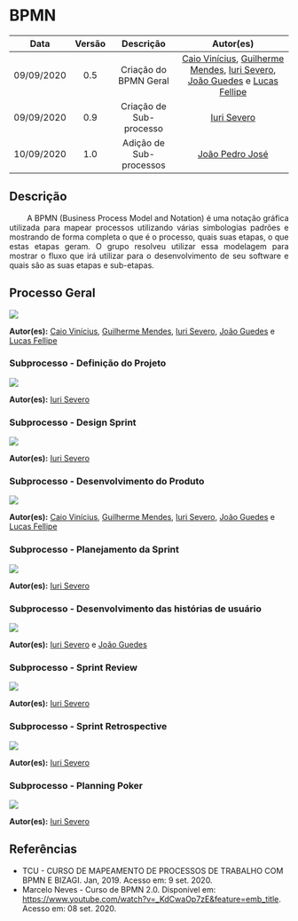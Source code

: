 # BPMN

|    Data    | Versão |         Descrição         |           Autor(es)           |
| :--------: | :----: | :-----------------------: | :---------------------------: |
| 09/09/2020 |  0.5   | Criação do BPMN Geral |[Caio Vinícius](https://github.com/caiovfernandes), [Guilherme Mendes](https://github.com/guilherme-mendes), [Iuri Severo](https://github.com/iurisevero), [João Guedes](https://github.com/sudjoao) e [Lucas Fellipe](https://github.com/lucasfcm9) |
| 09/09/2020 |  0.9   | Criação de Sub-processo |[Iuri Severo](https://github.com/iurisevero) |
| 10/09/2020 |  1.0   | Adição de Sub-processos |[João Pedro José](https://github.com/sudjoao) |

## Descrição

<p align="justify"> &emsp;&emsp; A BPMN (Business Process Model and Notation) é uma notação gráfica utilizada para mapear processos utilizando várias simbologias padrões e mostrando de forma completa o que é o processo, quais suas etapas, o que estas etapas geram. O grupo resolveu utilizar essa modelagem para mostrar o fluxo que irá utilizar para o desenvolvimento de seu software e quais são as suas etapas e sub-etapas.</p>

## Processo Geral 

<img src="https://user-images.githubusercontent.com/46005310/92669368-b702c280-f2e7-11ea-9684-23e27687f3fc.png">

**Autor(es):** [Caio Vinícius](https://github.com/caiovfernandes), [Guilherme Mendes](https://github.com/guilherme-mendes), [Iuri Severo](https://github.com/iurisevero), [João Guedes](https://github.com/sudjoao) e [Lucas Fellipe](https://github.com/lucasfcm9)

### Subprocesso - Definição do Projeto

<img src="https://user-images.githubusercontent.com/46005310/92669367-b66a2c00-f2e7-11ea-8d88-e19daa223d84.png">

**Autor(es):** [Iuri Severo](https://github.com/iurisevero)

### Subprocesso - Design Sprint

<img src="https://user-images.githubusercontent.com/46005310/92669374-b8cc8600-f2e7-11ea-8842-43595b7a3bd9.png">

**Autor(es):** [Iuri Severo](https://github.com/iurisevero)

### Subprocesso - Desenvolvimento do Produto

<img src="https://user-images.githubusercontent.com/46005310/92669371-b833ef80-f2e7-11ea-8fdd-bad3cb4c846e.png">

**Autor(es):** [Caio Vinícius](https://github.com/caiovfernandes), [Guilherme Mendes](https://github.com/guilherme-mendes), [Iuri Severo](https://github.com/iurisevero), [João Guedes](https://github.com/sudjoao) e [Lucas Fellipe](https://github.com/lucasfcm9)

### Subprocesso - Planejamento da Sprint

<img src="https://user-images.githubusercontent.com/46005310/92669370-b79b5900-f2e7-11ea-94ee-09e6baacee6e.png">

**Autor(es):** [Iuri Severo](https://github.com/iurisevero)

### Subprocesso - Desenvolvimento das histórias de usuário


<img src="https://user-images.githubusercontent.com/46005310/92725109-ff4ece80-f341-11ea-92cb-c6392cacd4a5.png">

**Autor(es):** [Iuri Severo](https://github.com/iurisevero) e  [João Guedes](https://github.com/sudjoao)

### Subprocesso - Sprint Review

<img src="https://user-images.githubusercontent.com/46005310/92669372-b833ef80-f2e7-11ea-9b02-c93fabb59a1e.png">

**Autor(es):** [Iuri Severo](https://github.com/iurisevero)

### Subprocesso - Sprint Retrospective

<img src="https://user-images.githubusercontent.com/46005310/92669376-b9651c80-f2e7-11ea-9451-e6173aead91d.png">

**Autor(es):** [Iuri Severo](https://github.com/iurisevero)

### Subprocesso - Planning Poker


<img src="https://user-images.githubusercontent.com/46005310/92669375-b8cc8600-f2e7-11ea-922f-b11d43f54049.png">

**Autor(es):** [Iuri Severo](https://github.com/iurisevero)


## Referências

* TCU - CURSO DE MAPEAMENTO DE PROCESSOS DE TRABALHO COM BPMN E BIZAGI. Jan, 2019. Acesso em: 9 set. 2020.
* Marcelo Neves - Curso de BPMN 2.0. Disponível em: <https://www.youtube.com/watch?v=_KdCwaOp7zE&feature=emb_title>. Acesso em: 08 set. 2020.
